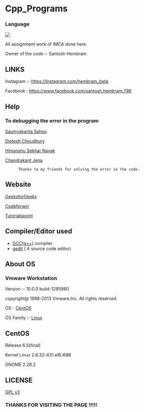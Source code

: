 # Cpp_Programs

### Language
 
![](https://encrypted-tbn0.gstatic.com/images?q=tbn:ANd9GcRYWxyDCwqgUjpwJs-_YYWVGZYB5wSXJ-HLjIwkrpj340Y0FT_l&s)

All assignment work of IMCA done here.
 
 Owner of the code :- Santosh Hembram
 
## LINKS

Instagram :- https://Instagram.com/hembram_beta

Facebook : https://www.facebook.com/santosh.hembram.796
 
## Help
### To debugging the error in the program

  [Saumyakanta Sahoo](https://www.facebook.com/saumyakanta.raja)
  
  [Diptesh Choudhury](https://www.facebook.com/diptesh.choudhory)
  
  [Himanshu Sekhar Nayak](https://github.com/Himanshu40)
  
  [Chandrakant Jena](https://github.com/Chandrakant100)
  
          Thanks to my friends for solving the error in the code.

## Website

  [GeeksforGeeks](https://www.geeksforgeeks.org/)
    
  [Codeforwin](https://www.codeforwin.org/)
  
  [Tutorialspoint](https://www.tutorialspoint.com/)
  
## Compiler/Editor used

 + [GCC(g++)](https://gcc.gnu.org/) compiler
 + [gedit](https://www.gedit.org/) ( A source code editor)
  
## About OS
  ### Vmware Workstation
  
  Version :- 10.0.0 build-1295980
  
  copyright@ 1998-2013 Vmware.Inc. All rights reserved
  
  OS - [CentOS](https://www.centos.org/)
  
  OS Family :- [Linux](https://www.linux.org/)
  
## CentOS

 Release 6.5(final)
 
 Kernel Linux 2.6.32-431.el6.i686
 
 GNOME 2.28.2
 
## LICENSE

 [GPL v3](https://github.com/HembramBeta777/Cpp_Programs//blob/master/LICENSE)
 
 
 ### THANKS FOR VISITING THE PAGE !!!!!
 
   
